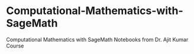 # Computational-Mathematics-with-SageMath
Computational Mathematics with SageMath Notebooks from Dr. Ajit Kumar Course

